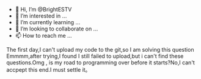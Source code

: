 - 👋 Hi, I’m @BrightESTV
- 👀 I’m interested in ...
- 🌱 I’m currently learning ...
- 💞️ I’m looking to collaborate on ...
- 📫 How to reach me ...

<!---
BrightESTV/BrightESTV is a ✨ special ✨ repository because its `README.md` (this file) appears on your GitHub profile.
You can click the Preview link to take a look at your changes.
-->
The first day,I can't upload my code to the git,so I am solving this question
Emmmm,after trying,I found I still failed to upload,but i can't find these questions.Omg , is my road to programming over before it starts?No,I can't accpept this end.I must 
settle it。
